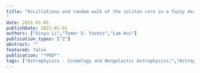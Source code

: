 ```yaml
---
title: "Oscillations and random walk of the soliton core in a fuzzy dark matter halo
"
date: 2021-01-01
publishDate: 2021-01-01
authors: ["Xinyu Li","Tomer D. Yavetz","Lam Hui"]
publication_types: ["2"]
abstract: ""
featured: false
publication: "*PRD*"
tags: ["Astrophysics - Cosmology and Nongalactic Astrophysics;","Astrophysics - Astrophysics of Galaxies"]
---
```


